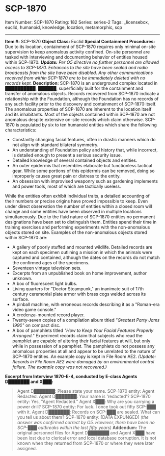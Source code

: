 # SCP-1870
Item Number: SCP-1870
Rating: 182
Series: series-2
Tags: _licensebox, euclid, humanoid, knowledge, location, metamorphic, scp

---

**Item #:** SCP-1870
**Object Class:** Euclid
**Special Containment Procedures:** Due to its location, containment of SCP-1870 requires only minimal on-site supervision to keep anomalous activity confined. On-site personnel are tasked with interviewing and documenting behavior of entities housed within SCP-1870.
_**Update:** Per O5 directive no further personnel are allowed access to SCP-1870. Entrances to the site have been sealed and radio broadcasts from the site have been disabled. Any other communications received from within SCP-1870 are to be immediately deleted with no records kept._
**Description:** SCP-1870 is an underground complex located in ██████████, ██████, superficially built for the containment and transfer of anomalous objects. Records recovered from SCP-1870 indicate a relationship with the Foundation, although the Foundation has no records of any such facility prior to the discovery and containment of SCP-1870 itself. The anomalous properties of SCP-1870 are inherent to the location itself and its inhabitants. Most of the objects contained within SCP-1870 are not anomalous despite extensive on-site records which claim otherwise.
SCP-1870 is populated by six to ten humanoid entities which share the following characteristics:
  * Constantly changing facial features, often in drastic manners which do not align with standard bilateral symmetry.
  * An understanding of Foundation policy and history that, while incorrect, is detailed enough to present a serious security issue.
  * Detailed knowledge of several contained objects and entities.
  * An outer epidermis that resembles elaborate but functionless tactical gear. While some portions of this epidermis can be removed, doing so improperly causes great pain or distress to the entity.
  * An obsession with improvised weaponry such as gardening implements and power tools, most of which are tactically useless.

While the entities often exhibit individual traits, a detailed accounting of their numbers or precise origins have proved impossible to keep. Even under direct observation the number of entities within a closed room will change and some entities have been observed in multiple locations simultaneously. Due to the fluid nature of SCP-1870 entities no permanent designations have been set to distinguish them.
Entities spend their time in training exercises and performing experiments with the non-anomalous objects stored on site.
Examples of the non-anomalous objects stored within SCP-1870 are:
  * A gallery of poorly stuffed and mounted wildlife. Detailed records are kept on each specimen outlining a mission in which the animals were captured and contained, although the dates on the records do not match the confirmed ages of the specimens.
  * Seventeen vintage television sets.
  * Excerpts from an unpublished book on home improvement, author unknown.
  * A box of fluorescent light bulbs.
  * Living quarters for "Doctor Steampunk," an inanimate suit of 17th century ceremonial plate armor with brass cogs welded across its surface.
  * A pinball machine, with erroneous records describing it as a "Roman-era video game console."
  * A credenza-mounted record player.
  * Twenty-seven copies of a compilation album titled _"Greatest Party Jams 1990"_ on compact disc.
  * A box of pamphlets titled _"How to Keep Your Facial Features Properly Arranged."_ Experiment records claim that subjects who read the pamphlet are capable of altering their facial features at will, but only while in possession of a pamphlet. The pamphlets do not possess any anomalous properties at all and appear to be unrelated to the nature of SCP-1870 entities. An example copy is kept in File Room AE2. _(Update: Records in File Room AE2 were damaged by an environmental control failure. The example copy was not recovered.)_

**Excerpt from Interview 1870-E-4, conducted by E-class Agents D███████ and X███:**
> Agent D███████: Please state your name.
> SCP-1870 entity: Agent Redacted.
> Agent D███████: Your name is 'redacted'?
> SCP-1870 entity: Yes, "Agent Redacted."
> Agent X███: Why are you carrying a power drill?
> SCP-1870 entity: For luck. I once took out fifty SCP-███ with it.
> Agent D███████: Records on SCP-███ are sealed. What can you tell us about them?
> SCP-1870 entity: [DATA EXPUNGED] _(the answer was confirmed correct by O5. However, there have been no SCP-███ outbreaks within the last fifty years)_
**Addendum:** The original personnel files for Agent D███████ and Agent X███ have been lost due to clerical error and local database corruption. It is not known when they returned from SCP-1870 or where they were later assigned.